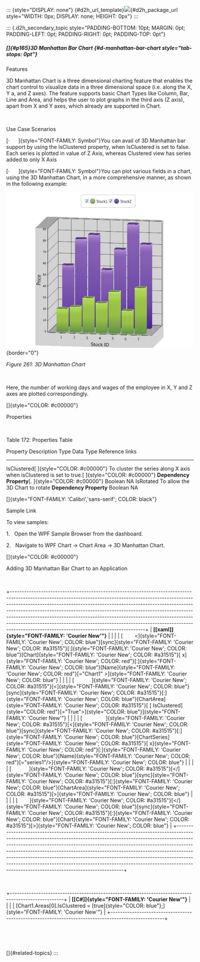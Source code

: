 ::: {style="DISPLAY: none"}
[](ms-xhelp:///?Id=d2h_url_template){#d2h_url_template}![](!package_url!){#d2h_package_url style="WIDTH: 0px; DISPLAY: none; HEIGHT: 0px"}
:::

::: {.d2h_secondary_topic style="PADDING-BOTTOM: 10pt; MARGIN: 0pt; PADDING-LEFT: 0pt; PADDING-RIGHT: 0pt; PADDING-TOP: 0pt"}
##### []{#p165}3D Manhattan Bar Chart {#d-manhattan-bar-chart style="tab-stops: 0pt"}

Features

3D Manhattan Chart is a three dimensional charting feature that enables the chart control to visualize data in a three dimensional space (i.e. along the X, Y a, and Z axes). The feature supports basic Chart Types like Column, Bar, Line and Area, and helps the user to plot graphs in the third axis (Z axis), apart from X and Y axes, which already are supported in Chart.

 

Use Case Scenarios

[·      ]{style="FONT-FAMILY: Symbol"}You can avail of 3D Manhattan bar support by using the IsClustered property, when IsClustered is set to false. Each series is plotted in value of Z Axis, whereas Clustered view has series added to only X Axis

[·      ]{style="FONT-FAMILY: Symbol"}You can plot various fields in a chart, using the 3D Manhattan Chart, in a more comprehensive manner, as shown in the following example:

![Description: C:\\Users\\sujithas\\AppData\\Local\\Syncfusion\\EssentialStudio\\9.2.0.137\\WPF\\Chart.WPF\\Samples\\3.5\\WindowsSamples\\Chart Area\\3D Manhattan Chart Demo\\Images\\3D Manhattan Chart Demo.png](ImagesExt/image81_273.png){border="0"}

*Figure* *261: 3D Manhattan Chart*

 

Here, the number of working days and wages of the employee in X, Y and Z axes are plotted correspondingly.

[]{style="COLOR: #c00000"} 

Properties

 

Table 172: Properties Table

  Property                                 Description                                                                                      Type                                                  Data Type   Reference links
  ---------------------------------------- ------------------------------------------------------------------------------------------------ ----------------------------------------------------- ----------- -----------------
  IsClustered[ ]{style="COLOR: #c00000"}   To cluster the series along X axis when isClustered is set to true.[ ]{style="COLOR: #c00000"}   **Dependency Property**[. ]{style="COLOR: #c00000"}   Boolean     NA
  IsRotated                                To allow the 3D Chart to rotate                                                                  **Dependency Property**                               Boolean     NA

[]{style="FONT-FAMILY: 'Calibri','sans-serif'; COLOR: black"} 

Sample Link

To view samples:

1.   Open the WPF Sample Browser from the dashboard.

2.   Navigate to WPF Chart -\> Chart Area -\> 3D Manhattan Chart.

[]{style="COLOR: #c00000"} 

Adding 3D Manhattan Bar Chart to an Application

 

+--------------------------------------------------------------------------------------------------------------------------------------------------------------------------------------------------------------------------------------------------------------------------------------------------------------------------------------------------------------------------------------------------------------------------------------------------------------------------------------------------------------------------------------------+
| **[\[xaml\]]{style="FONT-FAMILY: 'Courier New'"}**                                                                                                                                                                                                                                                                                                                                                                                                                                                                                         |
|                                                                                                                                                                                                                                                                                                                                                                                                                                                                                                                                            |
| [        \<]{style="FONT-FAMILY: 'Courier New'; COLOR: blue"}[sync]{style="FONT-FAMILY: 'Courier New'; COLOR: #a31515"}[:]{style="FONT-FAMILY: 'Courier New'; COLOR: blue"}[Chart]{style="FONT-FAMILY: 'Courier New'; COLOR: #a31515"}[ x]{style="FONT-FAMILY: 'Courier New'; COLOR: red"}[:]{style="FONT-FAMILY: 'Courier New'; COLOR: blue"}[Name]{style="FONT-FAMILY: 'Courier New'; COLOR: red"}[=\"Chart1\" \>]{style="FONT-FAMILY: 'Courier New'; COLOR: blue"}                                                                      |
|                                                                                                                                                                                                                                                                                                                                                                                                                                                                                                                                            |
| [            ]{style="FONT-FAMILY: 'Courier New'; COLOR: #a31515"}[\<]{style="FONT-FAMILY: 'Courier New'; COLOR: blue"}[sync]{style="FONT-FAMILY: 'Courier New'; COLOR: #a31515"}[:]{style="FONT-FAMILY: 'Courier New'; COLOR: blue"}[ChartArea]{style="FONT-FAMILY: 'Courier New'; COLOR: #a31515"}[ [ IsClustered]{style="COLOR: red"}[=\"True\"\>]{style="COLOR: blue"}]{style="FONT-FAMILY: 'Courier New'"}                                                                                                                            |
|                                                                                                                                                                                                                                                                                                                                                                                                                                                                                                                                            |
| [                ]{style="FONT-FAMILY: 'Courier New'; COLOR: #a31515"}[\<]{style="FONT-FAMILY: 'Courier New'; COLOR: blue"}[sync]{style="FONT-FAMILY: 'Courier New'; COLOR: #a31515"}[:]{style="FONT-FAMILY: 'Courier New'; COLOR: blue"}[ChartSeries]{style="FONT-FAMILY: 'Courier New'; COLOR: #a31515"}[ x]{style="FONT-FAMILY: 'Courier New'; COLOR: red"}[:]{style="FONT-FAMILY: 'Courier New'; COLOR: blue"}[Name]{style="FONT-FAMILY: 'Courier New'; COLOR: red"}[=\"series1\"/\>]{style="FONT-FAMILY: 'Courier New'; COLOR: blue"} |
|                                                                                                                                                                                                                                                                                                                                                                                                                                                                                                                                            |
| [            ]{style="FONT-FAMILY: 'Courier New'; COLOR: #a31515"}[\</]{style="FONT-FAMILY: 'Courier New'; COLOR: blue"}[sync]{style="FONT-FAMILY: 'Courier New'; COLOR: #a31515"}[:]{style="FONT-FAMILY: 'Courier New'; COLOR: blue"}[ChartArea]{style="FONT-FAMILY: 'Courier New'; COLOR: #a31515"}[\>]{style="FONT-FAMILY: 'Courier New'; COLOR: blue"}                                                                                                                                                                                 |
|                                                                                                                                                                                                                                                                                                                                                                                                                                                                                                                                            |
| [        ]{style="FONT-FAMILY: 'Courier New'; COLOR: #a31515"}[\</]{style="FONT-FAMILY: 'Courier New'; COLOR: blue"}[sync]{style="FONT-FAMILY: 'Courier New'; COLOR: #a31515"}[:]{style="FONT-FAMILY: 'Courier New'; COLOR: blue"}[Chart]{style="FONT-FAMILY: 'Courier New'; COLOR: #a31515"}[\>]{style="FONT-FAMILY: 'Courier New'; COLOR: blue"}                                                                                                                                                                                         |
+--------------------------------------------------------------------------------------------------------------------------------------------------------------------------------------------------------------------------------------------------------------------------------------------------------------------------------------------------------------------------------------------------------------------------------------------------------------------------------------------------------------------------------------------+

 

+----------------------------------------------------------------------------------------------------+
| **[\[C#\]]{style="FONT-FAMILY: 'Courier New'"}**                                                   |
|                                                                                                    |
| [Chart1.Areas\[0\].IsClustered = [true]{style="COLOR: blue"};]{style="FONT-FAMILY: 'Courier New'"} |
+----------------------------------------------------------------------------------------------------+

 

 

[]{#related-topics}
:::
